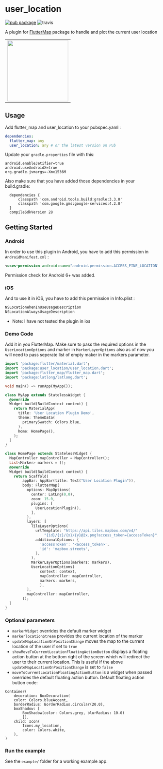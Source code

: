 # user_location

[![pub package](https://img.shields.io/pub/v/user_location.svg)](https://pub.dartlang.org/packages/user_location) ![travis](https://api.travis-ci.com/lpongetti/flutter_map_marker_cluster.svg?branch=master)



A plugin for [FlutterMap](https://github.com/johnpryan/flutter_map)  package to handle and plot the current user location


<div style="text-align: center"><table><tr>
  <td style="text-align: center">
  <a href="https://github.com/igaurab/UserLocationPlugin/blob/master/example.gif">
    <img src="https://github.com/igaurab/UserLocationPlugin/blob/master/example.gif" width="200"/></a>
</td>
</tr></table></div>

## Usage

Add flutter_map and  user_location to your pubspec.yaml :

```yaml
dependencies:
  flutter_map: any
  user_location: any # or the latest version on Pub
```



Update your `gradle.properties` file with this:

```
android.enableJetifier=true
android.useAndroidX=true
org.gradle.jvmargs=-Xmx1536M
```



Also make sure that you have added those dependencies in your build.gradle:

```
  dependencies {
      classpath 'com.android.tools.build:gradle:3.3.0'
      classpath 'com.google.gms:google-services:4.2.0'
  }
  compileSdkVersion 28
```

## Getting Started 

### Android 

In order to use this plugin in Android, you have to add this permission in `AndroidManifest.xml` :

```xml
<uses-permission android:name="android.permission.ACCESS_FINE_LOCATION" />
```

Permission check for Android 6+ was added.

### iOS

And to use it in iOS, you have to add this permission in Info.plist :

```xml
NSLocationWhenInUseUsageDescription
NSLocationAlwaysUsageDescription
```

* Note: I have not tested the plugin in ios

### Demo Code 

Add it in you FlutterMap. Make sure to pass the required options in the `UserLocationOptions` and marker in  `MarkerLayerOptions` also as of now you will need to pass seperate list of empty maker in the markers parameter. 

```dart
import 'package:flutter/material.dart';
import 'package:user_location/user_location.dart';
import 'package:flutter_map/flutter_map.dart';
import 'package:latlong/latlong.dart';

void main() => runApp(MyApp());

class MyApp extends StatelessWidget {
  @override
  Widget build(BuildContext context) {
    return MaterialApp(
      title: 'User Location Plugin Demo',
      theme: ThemeData(
        primarySwatch: Colors.blue,
      ),
      home: HomePage(),
    );
  }
}

class HomePage extends StatelessWidget {
  MapController mapController = MapController();
  List<Marker> markers = [];
  @override
  Widget build(BuildContext context) {
    return Scaffold(
        appBar: AppBar(title: Text("User Location Plugin")),
        body: FlutterMap(
          options: MapOptions(
            center: LatLng(0,0),
            zoom: 15.0,
            plugins: [
              UserLocationPlugin(),
            ],
          ),
          layers: [
            TileLayerOptions(
              urlTemplate: "https://api.tiles.mapbox.com/v4/"
                  "{id}/{z}/{x}/{y}@2x.png?access_token={accessToken}",
              additionalOptions: {
                'accessToken': '<access_token>',
                'id': 'mapbox.streets',
              },
            ),
            MarkerLayerOptions(markers: markers),
            UserLocationOptions(
                context: context,
                mapController: mapController,
                markers: markers,
                ),
          ],
          mapController: mapController,
        ));
  }
}
```

### Optional parameters
* `markerWidget` overrides the default marker widget
* `markerlocationStream` provides the current location of the marker
* `updateMapLocationOnPositionChange` moves the map to the current location of the user if set to `true`
* `showMoveToCurrentLocationFloatingActionButton` displays a floating action button at the bottom right of the screen which will redirect the user to their current location. This is useful if the above `updateMapLocationOnPositionChange` is set to `false`
* `moveToCurrentLocationFloatingActionButton` is a widget when passed overrides the default floating action button. Default floating action button code: 
``` 
Container(
    decoration: BoxDecoration(
    color: Colors.blueAccent,
    borderRadius: BorderRadius.circular(20.0),
    boxShadow: [
        BoxShadow(color: Colors.grey, blurRadius: 10.0)
        ]),
    child: Icon(
        Icons.my_location,
        color: Colors.white,
    ),
)
```
### Run the example

See the `example/` folder for a working example app.